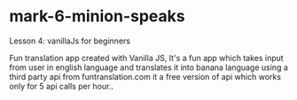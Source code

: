 # mark-6-minion-speaks
Lesson 4: vanillaJs for beginners

Fun translation app created with Vanilla JS, It's a fun app which takes input from user in english language and translates it into banana language using a third party api from funtranslation.com it a free version of api which works only for 5 api calls per hour..

